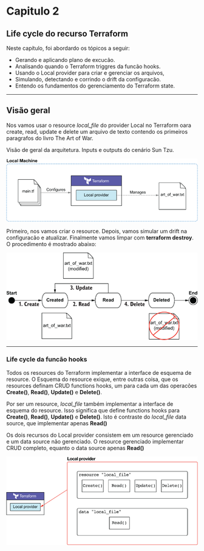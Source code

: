 # Capitulo 2

## Life cycle do recurso Terraform

Neste capítulo, foi abordardo os tópicos a seguir:

- Gerando e aplicando plano de excucão.
- Analisando quando o Terraform triggres da funcão hooks.
- Usando o Local provider para criar e gerenciar os arquivos,
- Simulando, detectando e corrindo o drift da configuracão.
- Entendo os fundamentos do gerenciamento do Terraform state.
***

## Visão geral
Nos vamos usar o resource *local_file* do provider Local no Terraform oara create, read, update e delete um arquivo de texto contendo os primeiros paragrafos do livro The Art of War.

Visão de geral da arquitetura. Inputs e outputs do cenário Sun Tzu.

![img](img/local_file_architecture.png)

Primeiro, nos vamos criar o resource. Depois, vamos simular um drift na configuracão e atualizar. Finalmente vamos limpar com **terraform destroy**. O procedimento é mostrado abaixo:

![img](img/diagram_the_procedure.png)
***


### Life cycle da funcão hooks
Todos os resources do Terraform implementar a interface de esquema de resource. O Esquema do resource exique, entre outras coisa, que os resources definam CRUD functions hooks, um para cada um das operacões **Create()**, **Read()**,
**Update()** e **Delete()**.

Por ser um resource, *local_file* também implementar a interface de esquema do resource. Isso significa que define functions hooks para **Create()**, **Read()**, **Update()** e **Delete()**. Isto é contraste do *local_file* data source, que implementar apenas **Read()**

Os dois recursos do Local provider consistem em um resource gerenciado e um data source não gerenciado. O resource gerenciado implementar CRUD completo, equanto o data source apenas **Read()**

![img](img/local_provider_full_crud.png)